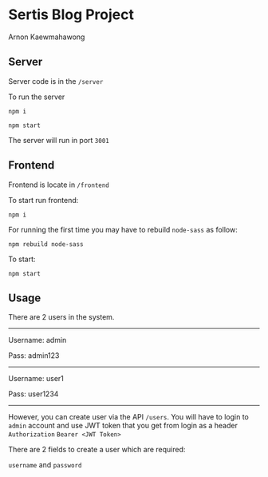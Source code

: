# Sertis Blog Project
Arnon Kaewmahawong

## Server
Server code is in the `/server`

To run the server

`npm i`

`npm start`

The server will run in port `3001`


## Frontend
Frontend is locate in `/frontend`

To start run frontend:

`npm i`

For running the first time you may have to rebuild `node-sass` as follow:

`npm rebuild node-sass`

To start:

`npm start`



## Usage
There are 2 users in the system.

---------------------

Username: admin

Pass: admin123

---------------------

Username: user1

Pass: user1234

-----------------------

However, you can create user via the API `/users`. You will have to login to `admin` account and use JWT token that you get from login as a header `Authorization` `Bearer <JWT Token>`

There are 2 fields to create a user which are required:

`username` and `password`



